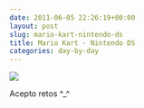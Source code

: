 ```yaml
---
date: 2011-06-05 22:26:19+00:00
layout: post
slug: mario-kart-nintendo-ds
title: Mario Kart - Nintendo DS
categories: day-by-day
---
```


[![](http://blog.migueljulian.com/wp-content/uploads/DSCN0851.jpg)](http://blog.migueljulian.com/wp-content/uploads/DSCN0851.jpg)

Acepto retos ^_^
